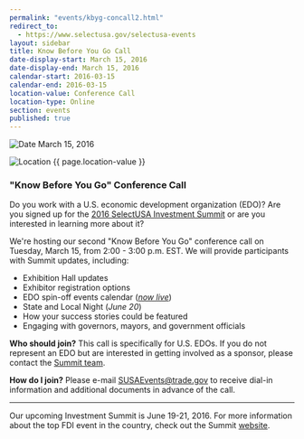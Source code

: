 ```yaml
---
permalink: "events/kbyg-concall2.html"
redirect_to:
  - https://www.selectusa.gov/selectusa-events
layout: sidebar
title: Know Before You Go Call
date-display-start: March 15, 2016
date-display-end: March 15, 2016
calendar-start: 2016-03-15
calendar-end: 2016-03-15
location-value: Conference Call
location-type: Online
section: events
published: true
---
```



![Date](https://google.github.io/material-design-icons/action/svg/design/ic_event_24px.svg "Date") March 15, 2016

![Location](http://google.github.io/material-design-icons/social/svg/design/ic_location_city_24px.svg "Location") {{ page.location-value }}

### "Know Before You Go" Conference Call

Do you work with a U.S. economic development organization (EDO)? Are you signed up for the [2016 SelectUSA Investment Summit](http://selectusasummit.us/) or are you interested in learning more about it?

We're hosting our second "Know Before You Go" conference call on Tuesday, March 15, from 2:00 - 3:00 p.m. EST. We will provide participants with Summit updates, including:

* Exhibition Hall updates
* Exhibitor registration options
* EDO spin-off events calendar (_[now live](http://selectusasummit.us/edo-events-calendar/)_)
* State and Local Night (_June 20_)
* How your success stories could be featured
* Engaging with governors, mayors, and government officials

**Who should join?** This call is specifically for U.S. EDOs. If you do not represent an EDO but are interested in getting involved as a sponsor, please contact the [Summit team](mailto:SUSAEvents@trade.gov?Subject=Summit%20Sponsorship).

**How do I join?** Please e-mail [SUSAEvents@trade.gov](mailto:SUSAEvents@trade.gov?Subject=Know%20Before%20You%20Go%20Conference%20Call%20Registration) to receive dial-in information and additional documents in advance of the call.

---

Our upcoming Investment Summit is June 19-21, 2016. For more information about the top FDI event in the country, check out the Summit [website](http://selectusasummit.us/).
